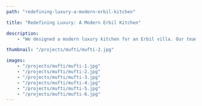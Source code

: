 ```yaml
---
path: "redefining-luxury-a-modern-erbil-kitchen"

title: "Redefining Luxury: A Modern Erbil Kitchen"

description:
    - "We designed a modern luxury kitchen for an Erbil villa. Our team combined new design styles with Kurdish culture to make a beautiful and useful kitchen. The space features high-end appliances, smooth countertops, and elegant cabinets. The layout makes cooking and moving around easy. Natural light fills the room, creating a warm and welcoming feeling. This kitchen shows how modern design can make daily life both comfortable and stylish. Contact us to discuss your kitchen design."

thumbnail: "/projects/mufti/mufti-2.jpg"

images:
    - "/projects/mufti/mufti-1.jpg"
    - "/projects/mufti/mufti-2.jpg"
    - "/projects/mufti/mufti-3.jpg"
    - "/projects/mufti/mufti-4.jpg"
    - "/projects/mufti/mufti-5.jpg"
    - "/projects/mufti/mufti-6.jpg"
---
```

